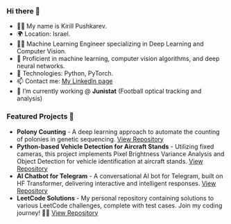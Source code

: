 ### Hi there 👋

- 👨‍💻 My name is Kirill Pushkarev.  
- 🌍 Location: Israel.  
- 👨‍💻 Machine Learning Engineer specializing in Deep Learning and Computer Vision.  
- 🚀 Proficient in machine learning, computer vision algorithms, and deep neural networks.  
- 🔧 Technologies: Python, PyTorch.  
- 📫 Contact me: [My LinkedIn page](https://www.linkedin.com/in/kirillpush/)  
- 🔭 I’m currently working @ **Junistat** (Football optical tracking and analysis)
### Featured Projects 🤖
- **Polony Counting** - A deep learning approach to automate the counting of polonies in genetic sequencing. [View Repository](https://github.com/kirill-push/polony-counting)
- **Python-based Vehicle Detection for Aircraft Stands** - Utilizing fixed cameras, this project implements Pixel Brightness Variance Analysis and Object Detection for vehicle identification at aircraft stands. [View Repository](https://github.com/kirill-push/object-detection-task)
- **AI Chatbot for Telegram** - A conversational AI bot for Telegram, built on HF Transformer, delivering interactive and intelligent responses. [View Repository](https://github.com/kirill-push/chatbot)
- **LeetCode Solutions** - My personal repository containing solutions to various LeetCode challenges, complete with test cases. Join my coding journey! 🚀💡 [View Repository](https://github.com/kirill-push/leetcode)
<!--
**kirill-push/kirill-push** is a ✨ _special_ ✨ repository because its `README.md` (this file) appears on your GitHub profile.
[AI Chatbot for Telegram](https://github.com/kirill-push/chatbot) and 
Here are some ideas to get you started:

- 🔭 I’m currently working on ...
- 🌱 I’m currently learning ...
- 👯 I’m looking to collaborate on ...
- 🤔 I’m looking for help with ...
- 💬 Ask me about ...
- 📫 How to reach me: ...
- 😄 Pronouns: ...
- ⚡ Fun fact: ...
-->
